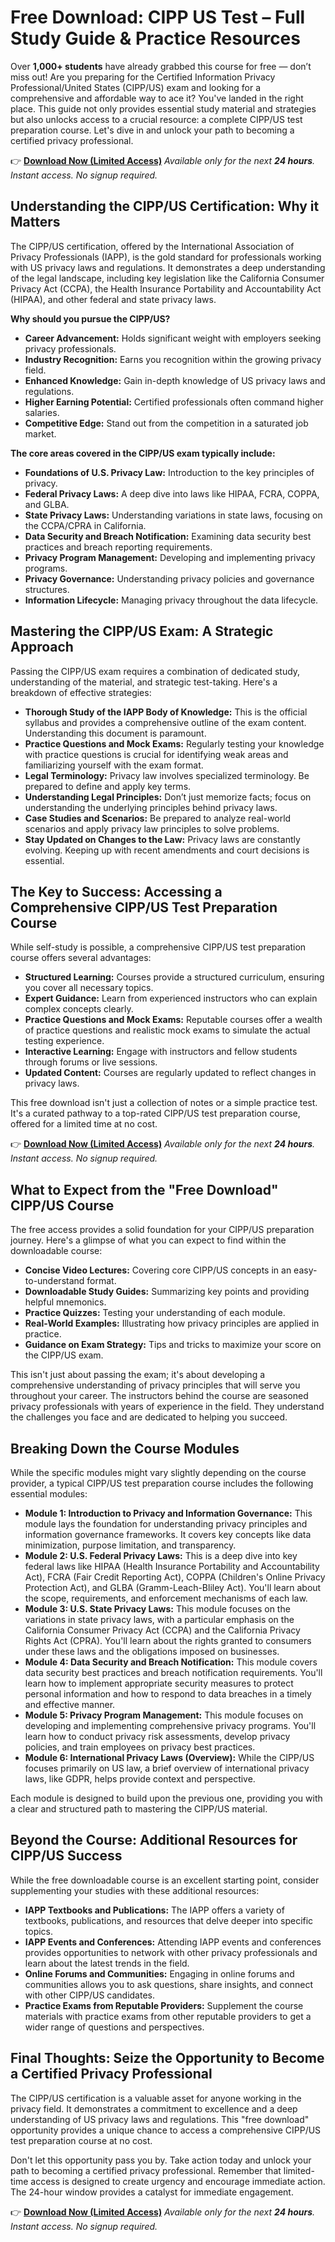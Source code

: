 # Free Download: CIPP US Test – Full Study Guide & Practice Resources

Over **1,000+ students** have already grabbed this course for free — don’t miss out!
Are you preparing for the Certified Information Privacy Professional/United States (CIPP/US) exam and looking for a comprehensive and affordable way to ace it? You've landed in the right place. This guide not only provides essential study material and strategies but also unlocks access to a crucial resource: a complete CIPP/US test preparation course. Let's dive in and unlock your path to becoming a certified privacy professional.

👉 [**Download Now (Limited Access)**](https://udemywork.com/cipp-us-test)
_Available only for the next **24 hours**. Instant access. No signup required._

## Understanding the CIPP/US Certification: Why it Matters

The CIPP/US certification, offered by the International Association of Privacy Professionals (IAPP), is the gold standard for professionals working with US privacy laws and regulations. It demonstrates a deep understanding of the legal landscape, including key legislation like the California Consumer Privacy Act (CCPA), the Health Insurance Portability and Accountability Act (HIPAA), and other federal and state privacy laws.

**Why should you pursue the CIPP/US?**

*   **Career Advancement:** Holds significant weight with employers seeking privacy professionals.
*   **Industry Recognition:** Earns you recognition within the growing privacy field.
*   **Enhanced Knowledge:** Gain in-depth knowledge of US privacy laws and regulations.
*   **Higher Earning Potential:** Certified professionals often command higher salaries.
*   **Competitive Edge:** Stand out from the competition in a saturated job market.

**The core areas covered in the CIPP/US exam typically include:**

*   **Foundations of U.S. Privacy Law:** Introduction to the key principles of privacy.
*   **Federal Privacy Laws:** A deep dive into laws like HIPAA, FCRA, COPPA, and GLBA.
*   **State Privacy Laws:** Understanding variations in state laws, focusing on the CCPA/CPRA in California.
*   **Data Security and Breach Notification:** Examining data security best practices and breach reporting requirements.
*   **Privacy Program Management:** Developing and implementing privacy programs.
*   **Privacy Governance:** Understanding privacy policies and governance structures.
*   **Information Lifecycle:** Managing privacy throughout the data lifecycle.

## Mastering the CIPP/US Exam: A Strategic Approach

Passing the CIPP/US exam requires a combination of dedicated study, understanding of the material, and strategic test-taking. Here's a breakdown of effective strategies:

*   **Thorough Study of the IAPP Body of Knowledge:** This is the official syllabus and provides a comprehensive outline of the exam content. Understanding this document is paramount.
*   **Practice Questions and Mock Exams:** Regularly testing your knowledge with practice questions is crucial for identifying weak areas and familiarizing yourself with the exam format.
*   **Legal Terminology:** Privacy law involves specialized terminology. Be prepared to define and apply key terms.
*   **Understanding Legal Principles:** Don’t just memorize facts; focus on understanding the underlying principles behind privacy laws.
*   **Case Studies and Scenarios:** Be prepared to analyze real-world scenarios and apply privacy law principles to solve problems.
*   **Stay Updated on Changes to the Law:** Privacy laws are constantly evolving. Keeping up with recent amendments and court decisions is essential.

## The Key to Success: Accessing a Comprehensive CIPP/US Test Preparation Course

While self-study is possible, a comprehensive CIPP/US test preparation course offers several advantages:

*   **Structured Learning:** Courses provide a structured curriculum, ensuring you cover all necessary topics.
*   **Expert Guidance:** Learn from experienced instructors who can explain complex concepts clearly.
*   **Practice Questions and Mock Exams:** Reputable courses offer a wealth of practice questions and realistic mock exams to simulate the actual testing experience.
*   **Interactive Learning:** Engage with instructors and fellow students through forums or live sessions.
*   **Updated Content:** Courses are regularly updated to reflect changes in privacy laws.

This free download isn't just a collection of notes or a simple practice test. It's a curated pathway to a top-rated CIPP/US test preparation course, offered for a limited time at no cost.

👉 [**Download Now (Limited Access)**](https://udemywork.com/cipp-us-test)
_Available only for the next **24 hours**. Instant access. No signup required._

## What to Expect from the "Free Download" CIPP/US Course

The free access provides a solid foundation for your CIPP/US preparation journey. Here's a glimpse of what you can expect to find within the downloadable course:

*   **Concise Video Lectures:** Covering core CIPP/US concepts in an easy-to-understand format.
*   **Downloadable Study Guides:** Summarizing key points and providing helpful mnemonics.
*   **Practice Quizzes:** Testing your understanding of each module.
*   **Real-World Examples:** Illustrating how privacy principles are applied in practice.
*   **Guidance on Exam Strategy:** Tips and tricks to maximize your score on the CIPP/US exam.

This isn't just about passing the exam; it's about developing a comprehensive understanding of privacy principles that will serve you throughout your career. The instructors behind the course are seasoned privacy professionals with years of experience in the field. They understand the challenges you face and are dedicated to helping you succeed.

## Breaking Down the Course Modules

While the specific modules might vary slightly depending on the course provider, a typical CIPP/US test preparation course includes the following essential modules:

*   **Module 1: Introduction to Privacy and Information Governance:** This module lays the foundation for understanding privacy principles and information governance frameworks. It covers key concepts like data minimization, purpose limitation, and transparency.
*   **Module 2: U.S. Federal Privacy Laws:** This is a deep dive into key federal laws like HIPAA (Health Insurance Portability and Accountability Act), FCRA (Fair Credit Reporting Act), COPPA (Children's Online Privacy Protection Act), and GLBA (Gramm-Leach-Bliley Act). You'll learn about the scope, requirements, and enforcement mechanisms of each law.
*   **Module 3: U.S. State Privacy Laws:** This module focuses on the variations in state privacy laws, with a particular emphasis on the California Consumer Privacy Act (CCPA) and the California Privacy Rights Act (CPRA). You'll learn about the rights granted to consumers under these laws and the obligations imposed on businesses.
*   **Module 4: Data Security and Breach Notification:** This module covers data security best practices and breach notification requirements. You'll learn how to implement appropriate security measures to protect personal information and how to respond to data breaches in a timely and effective manner.
*   **Module 5: Privacy Program Management:** This module focuses on developing and implementing comprehensive privacy programs. You'll learn how to conduct privacy risk assessments, develop privacy policies, and train employees on privacy best practices.
*   **Module 6: International Privacy Laws (Overview):** While the CIPP/US focuses primarily on US law, a brief overview of international privacy laws, like GDPR, helps provide context and perspective.

Each module is designed to build upon the previous one, providing you with a clear and structured path to mastering the CIPP/US material.

## Beyond the Course: Additional Resources for CIPP/US Success

While the free downloadable course is an excellent starting point, consider supplementing your studies with these additional resources:

*   **IAPP Textbooks and Publications:** The IAPP offers a variety of textbooks, publications, and resources that delve deeper into specific topics.
*   **IAPP Events and Conferences:** Attending IAPP events and conferences provides opportunities to network with other privacy professionals and learn about the latest trends in the field.
*   **Online Forums and Communities:** Engaging in online forums and communities allows you to ask questions, share insights, and connect with other CIPP/US candidates.
*   **Practice Exams from Reputable Providers:** Supplement the course materials with practice exams from other reputable providers to get a wider range of questions and perspectives.

## Final Thoughts: Seize the Opportunity to Become a Certified Privacy Professional

The CIPP/US certification is a valuable asset for anyone working in the privacy field. It demonstrates a commitment to excellence and a deep understanding of US privacy laws and regulations. This "free download" opportunity provides a unique chance to access a comprehensive CIPP/US test preparation course at no cost.

Don't let this opportunity pass you by. Take action today and unlock your path to becoming a certified privacy professional. Remember that limited-time access is designed to create urgency and encourage immediate action. The 24-hour window provides a catalyst for immediate engagement.

👉 [**Download Now (Limited Access)**](https://udemywork.com/cipp-us-test)
_Available only for the next **24 hours**. Instant access. No signup required._
